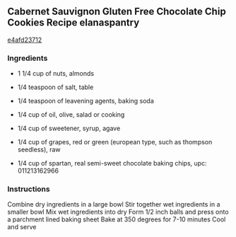 ## Cabernet Sauvignon Gluten Free Chocolate Chip Cookies Recipe elanaspantry

[e4afd23712](http://www.chowhound.com/recipes/cabernet-sauvignon-gluten-free-chocolate-chip-cookies-28190)

### Ingredients

 - 1 1/4 cup of nuts, almonds

 - 1/4 teaspoon of salt, table

 - 1/4 teaspoon of leavening agents, baking soda

 - 1/4 cup of oil, olive, salad or cooking

 - 1/4 cup of sweetener, syrup, agave

 - 1/4 cup of grapes, red or green (european type, such as thompson seedless), raw

 - 1/4 cup of spartan, real semi-sweet chocolate baking chips, upc: 011213162966

### Instructions

Combine dry ingredients in a large bowl Stir together wet ingredients in a smaller bowl Mix wet ingredients into dry Form 1/2 inch balls and press onto a parchment lined baking sheet Bake at 350 degrees for 7-10 minutes Cool and serve